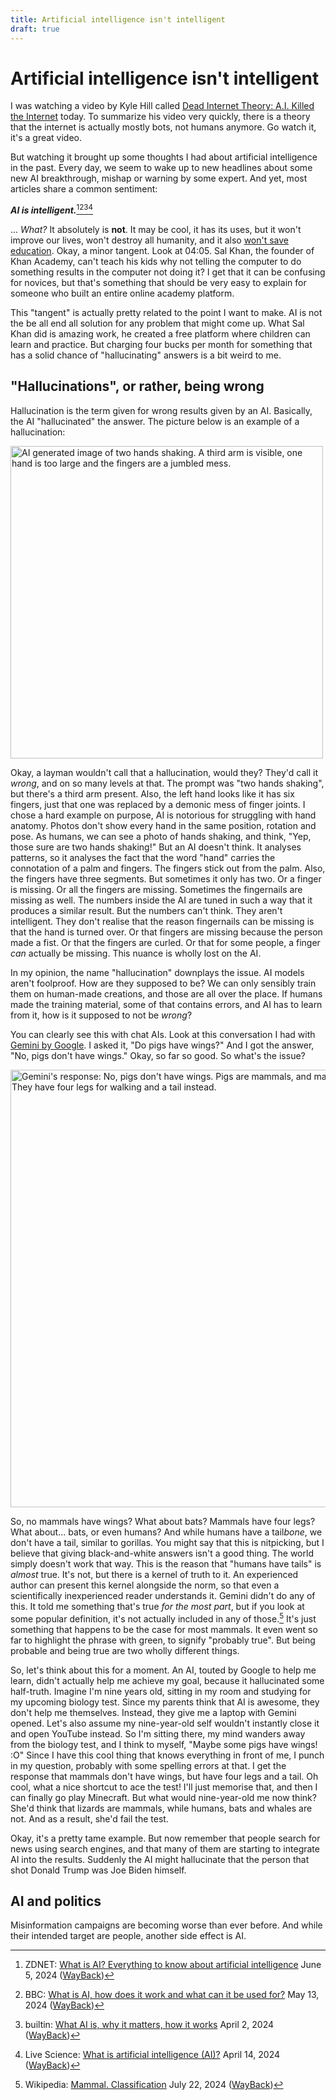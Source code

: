```yaml
---
title: Artificial intelligence isn't intelligent
draft: true
---
```


# Artificial intelligence isn't intelligent

I was watching a video by Kyle Hill called
[Dead Internet Theory: A.I. Killed the Internet](https://www.youtube.com/watch?v=PaVjQFMg7L0) today. To summarize his
video very quickly, there is a theory that the internet is actually mostly bots, not humans anymore. Go watch it, it's a
great video.

But watching it brought up some thoughts I had about artificial intelligence in the past. Every day, we seem to wake up
to new headlines about some new AI breakthrough, mishap or warning by some expert. And yet, most articles share a common
sentiment:

***AI is intelligent.***[^1][^2][^3][^4]

... *What?* It absolutely is **not**. It may be cool, it has its uses, but it
won't improve our lives, won't destroy all humanity, and it also
[won't save education](https://www.ted.com/talks/sal_khan_how_ai_could_save_not_destroy_education). Okay, a minor
tangent. Look at 04:05. Sal Khan, the founder of Khan Academy, can't teach his kids why not telling the computer to do
something results in the computer not doing it? I get that it can be confusing for novices, but that's something that
should be very easy to explain for someone who built an entire online academy platform.

This "tangent" is actually pretty related to the point I want to make. AI is not the be all end all solution for any
problem that might come up. What Sal Khan did is amazing work, he created a free platform where children can learn and
practice. But charging four bucks per month for something that has a solid chance of "hallucinating" answers is a bit
weird to me.

## "Hallucinations", or rather, being wrong

Hallucination is the term given for wrong results given by an AI. Basically, the AI "hallucinated" the answer. The
picture below is an example of a hallucination:

<img src="/img/en/ai-is-not-intelligent/ai-handshake.png"
     alt="AI generated image of two hands shaking. A third arm is visible, one hand is too large and the fingers are a jumbled mess."
     width="500" />

Okay, a layman wouldn't call that a hallucination, would they? They'd call it *wrong*, and on so many levels at that.
The prompt was "two hands shaking", but there's a third arm present. Also, the left hand looks like it has six fingers,
just that one was replaced by a demonic mess of finger joints. I chose a hard example on purpose, AI is notorious for
struggling with hand anatomy. Photos don't show every hand in the same position, rotation and pose. As humans, we can
see a photo of hands shaking, and think, "Yep, those sure are two hands shaking!" But an AI doesn't think. It analyses
patterns, so it analyses the fact that the word "hand" carries the connotation of a palm and fingers. The fingers stick
out from the palm. Also, the fingers have three segments. But sometimes it only has two. Or a finger is missing. Or
all the fingers are missing. Sometimes the fingernails are missing as well. The numbers inside the AI are tuned in such
a way that it produces a similar result. But the numbers can't think. They aren't intelligent. They don't realise that
the reason fingernails can be missing is that the hand is turned over. Or that fingers are missing because the person
made a fist. Or that the fingers are curled. Or that for some people, a finger *can* actually be missing. This nuance is
wholly lost on the AI.

In my opinion, the name "hallucination" downplays the issue. AI models aren't foolproof. How are they supposed to be? We
can only sensibly train them on human-made creations, and those are all over the place. If humans made the training
material, some of that contains errors, and AI has to learn from it, how is it supposed to not be *wrong*?

You can clearly see this with chat AIs. Look at this conversation I had with
[Gemini by Google](https://gemini.google.com). I asked it, "Do pigs have wings?" And I got the answer,
"No, pigs don't have wings." Okay, so far so good. So what's the issue?

<img src="/img/en/ai-is-not-intelligent/pig-wings.png"
     alt="Gemini's response: No, pigs don't have wings. Pigs are mammals, and mammals don't have wings. They have four legs for walking and a tail instead."
     width="700" />

So, no mammals have wings? What about bats? Mammals have four legs? What about... bats, or even humans? And while humans
have a tail*bone*, we don't have a tail, similar to gorillas. You might say that this is nitpicking, but I believe that
giving black-and-white answers isn't a good thing. The world simply doesn't work that way. This is the reason that
"humans have tails" is *almost* true. It's not, but there is a kernel of truth to it. An experienced author can present
this kernel alongside the norm, so that even a scientifically inexperienced reader understands it. Gemini didn't do any
of this. It told me something that's true *for the most part*, but if you look at some popular definition, it's not
actually included in any of those.[^5] It's just something that happens to be the case for most mammals. It even went so
far to highlight the phrase with green, to signify "probably true". But being probable and being true are two wholly
different things.

So, let's think about this for a moment. An AI, touted by Google to help me learn, didn't actually help me achieve my
goal, because it hallucinated some half-truth. Imagine I'm nine years old, sitting in my room and studying for my
upcoming biology test. Since my parents think that AI is awesome, they don't help me themselves. Instead, they give me
a laptop with Gemini opened. Let's also assume my nine-year-old self wouldn't instantly close it and open YouTube
instead. So I'm sitting there, my mind wanders away from the biology test, and I think to myself, "Maybe some pigs have
wings! :O" Since I have this cool thing that knows everything in front of me, I punch in my question, probably with some
spelling errors at that. I get the response that mammals don't have wings, but have four legs and a tail. Oh cool, what
a nice shortcut to ace the test! I'll just memorise that, and then I can finally go play Minecraft. But what would
nine-year-old me now think? She'd think that lizards are mammals, while humans, bats and whales are not. And as a
result, she'd fail the test.

Okay, it's a pretty tame example. But now remember that people search for news using search
engines, and that many of them are starting to integrate AI into the results. Suddenly the AI might hallucinate that
the person that shot Donald Trump was Joe Biden himself.

## AI and politics

Misinformation campaigns are becoming worse than ever before. And while their intended target are people, another side
effect is AI. 

[^1]: ZDNET: [What is AI? Everything to know about artificial intelligence](https://www.zdnet.com/article/what-is-ai-heres-everything-you-need-to-know-about-artificial-intelligence/)
    June 5, 2024 ([WayBack](https://web.archive.org/web/20240722133526/https://www.zdnet.com/article/what-is-ai-heres-everything-you-need-to-know-about-artificial-intelligence/))
[^2]: BBC: [What is AI, how does it work and what can it be used for?](https://www.bbc.com/news/technology-65855333)
    May 13, 2024 ([WayBack](https://web.archive.org/web/20240722133650/https://www.bbc.com/news/technology-65855333))
[^3]: builtin: [What AI is, why it matters, how it works](https://builtin.com/artificial-intelligence)
    April 2, 2024 ([WayBack](https://web.archive.org/web/20240722135427/https://builtin.com/artificial-intelligence))
[^4]: Live Science: [What is artificial intelligence (AI)?](https://www.livescience.com/technology/artificial-intelligence/what-is-artificial-intelligence-ai)
    April 14, 2024 ([WayBack](https://web.archive.org/web/20240722135622/https://www.livescience.com/technology/artificial-intelligence/what-is-artificial-intelligence-ai))
[^5]: Wikipedia: [Mammal. Classification](https://en.wikipedia.org/wiki/Mammal#Classification)
    July 22, 2024 ([WayBack](https://web.archive.org/web/20240722210222/https://en.wikipedia.org/wiki/Mammal#Classification))
[^6]: WaPo: [A week of nonstop breaking political news stumps AI chatbots](https://www.msn.com/en-us/news/technology/a-week-of-nonstop-breaking-political-news-stumps-ai-chatbots/ar-BB1qpqYZ)
July 22, 2024 ([WayBack](https://web.archive.org/web/20240722144343/https://www.msn.com/en-us/news/technology/a-week-of-nonstop-breaking-political-news-stumps-ai-chatbots/ar-BB1qpqYZ))
